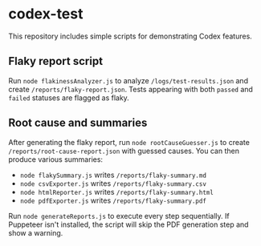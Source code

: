 # codex-test

This repository includes simple scripts for demonstrating Codex features.

## Flaky report script

Run `node flakinessAnalyzer.js` to analyze `/logs/test-results.json` and
create `/reports/flaky-report.json`. Tests appearing with both `passed` and
`failed` statuses are flagged as flaky.

## Root cause and summaries

After generating the flaky report, run `node rootCauseGuesser.js` to
create `/reports/root-cause-report.json` with guessed causes. You can then
produce various summaries:

- `node flakySummary.js` writes `/reports/flaky-summary.md`
- `node csvExporter.js` writes `/reports/flaky-summary.csv`
- `node htmlReporter.js` writes `/reports/flaky-summary.html`
- `node pdfExporter.js` writes `/reports/flaky-summary.pdf`

Run `node generateReports.js` to execute every step sequentially. If Puppeteer
isn't installed, the script will skip the PDF generation step and show a
warning.
